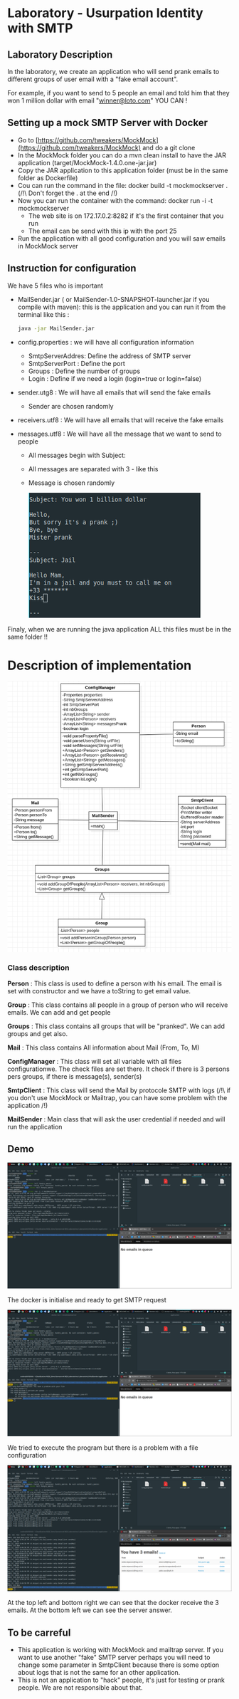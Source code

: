# Laboratory - Usurpation Identity with SMTP

## Laboratory Description ##

In the laboratory, we create an application who will send prank emails to different groups of user email with a "fake email account".

For example, if you want to send to 5 people an email and told him that they won 1 million dollar with email "winner@loto.com" YOU CAN !

## Setting up a mock SMTP Server with Docker

- Go to [https://github.com/tweakers/MockMock](https://github.com/tweakers/MockMock) and do a git clone
- In the MockMock folder you can do a mvn clean install to have the JAR application (target/MockMock-1.4.0.one-jar.jar)
- Copy the JAR application to this application folder (must be in the same folder as Dockerfile)
- Cou can run the command in the file: docker build -t mockmockserver . (/!\ Don't forget the . at the end /!\) 
- Now you can run the container with the command: docker run -i -t mockmockserver
	- The web site is on 172.17.0.2:8282 if it's the first container that you run
	- The email can be send with this ip with the port 25
- Run the application with all good configuration and you will saw emails in MockMock server


## Instruction for configuration

We have 5 files who is important

- MailSender.jar ( or MailSender-1.0-SNAPSHOT-launcher.jar if you compile with maven): this is the application and you can run it from the terminal like this : 

  ```bash
  java -jar MailSender.jar
  ```

- config.properties :  we will have all configuration information

  - SmtpServerAddres: Define the address of SMTP server
  - SmtpServerPort : Define the port
  - Groups : Define the number of groups
  - Login : Define if we need a login (login=true or login=false)

- sender.utg8 : We will have all emails that will send the fake emails

  - Sender are chosen randomly

- receivers.utf8 : We will have all emails that will receive the fake emails

- messages.utf8 : We will have all the message that we want to send to people

  - All messages begin with Subject:

  - All messages are separated with 3 - like this 

  - Message is chosen randomly

     ![messages.utf8](figures/f1.png)

Finaly, when we are running the java application ALL this files must be in the same folder !!

# Description of implementation

![UML](figures/f2.png)



### Class description

**Person** : This class is used to define a person with his email. The email is set with constructor and we have a toString to get email value.

**Group** : This class contains all people in a group of person who will receive emails. We can add and get people

**Groups** : This class contains all groups that will be "pranked". We can add groups and get also.

**Mail** : This class contains All information about Mail (From, To, M)

**ConfigManager** : This class will set all variable with all files configurationwe. The check  files are set there. It check if there is 3 persons pers groups, if there is message(s), sender(s)

**SmtpClient** : This class will send the Mail by protocole SMTP with logs (/!\ if you don't use MockMock or Mailtrap, you can have some problem with the application /!\)

**MailSender** : Main class that will ask the user credential if needed and will run the application

## Demo

![Initialise docker](figures/f3.png)

The docker is initialise and ready to get SMTP request

![Error with configuration](figures/f4.png)

We tried to execute the program but there is a problem with a file configuration

![application working](figures/f5.png)

At the top left and bottom right we can see that the docker receive the 3 emails. At the bottom left we can see the server answer.

## To be carreful

- This application is working with MockMock and mailtrap server. If you want to use another "fake" SMTP server perhaps you will need to change some parameter in SmtpClient because there is some option about logs that is not the same for an other application.
- This is not an application to "hack" people, it's just for testing or prank people. We are not responsible about that. 

